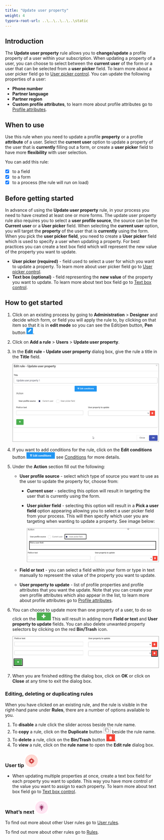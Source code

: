 ```yaml
---
title: "Update user property"
weight: 4
typora-root-url: ..\..\..\..\..\static
---
```


## Introduction

The **Update user property** rule allows you to **change/update** a profile property of a user within your subscription. When updating a property of a user, you can choose to select between the **current user** of the form or a user that can be selected from a **user picker** field. To learn more about a user picker field go to [User picker control](/docs/platform/controls/input/user-picker/). You can update the following properties of a user:

- **Phone number**
- **Partner language**
- **Partner region**
- **Custom profile attributes**, to learn more about profile attributes go to [Profile attributes](/docs/platform/administration/users/#modify-profile-attributes).

## When to use 

Use this rule when you need to update a profile **property** or a profile **attribute** of a user. Select the **current user** option to update a property of the user that is **currently** filling out a form, or create a **user picker** field to have more **flexibility** with user selection. 

You can add this rule:
- [x] to a field
- [x] to a form 
- [x] to a process (the rule will run on load)

## Before getting started

In advance of using the **Update user property** rule, in your process you need to have created at least one or more forms. The update user property rule also requires you to select a **user profile source**, the source can be the **Current user** or a **User picker** field. When selecting the **current user** option, you will target the **property** of the user that is **currently** using the form. When you pick the **user picker field**, you need to create a **User picker** field which is used to specify a user when updating a property. For best practices you can create a text box field which will represent the new value of the property you want to update.

- **User picker (required)** - field used to select a user for which you want to update a property. To learn more about user picker field go to [User picker control](/docs/platform/controls/input/user-picker/).
- **Text box (optional)** - field representing the **new value** of the property you want to update. To learn more about text box field go to [Text box control](/docs/platform/controls/input/textbox/).

## How to get started

1. Click on an existing process by going to **Administration** > **Designer** and decide which form, or field you will apply the rule to, by clicking on that item so that it is in **edit mode** so you can see the Edit/pen button, **Pen** button ![Pen button](/images/penicon.png).

2. Click on **Add a rule** > **Users** > **Update user property**.

3. In the **Edit rule - Update user property** dialog box, give the rule a title in the **Title** field.

   ![Update user property - edit rule dialog box](/images/update-property-edit-rule.jpg)

4. If you want to add conditions for the rule, click on the **Edit conditions** button ![Edit conditions button](/images/editconditions.png) see [Conditions](/docs/platform/rules/general/add-conditions/) for more details.

5. Under the **Action** section fill out the following:

   - **User profile source** - select which type of source you want to use as the user to update the property for, choose from:

     - **Current user** - selecting this option will result in targeting the user that is currently using the form.

     - **User picker field** - selecting this option will result in a **Pick a user field** option appearing allowing you to select a user picker field from your process. This will then specify which user you are targeting when wanting to update a property. See image below:

       ![Selecting the user picker field option](/images/update-propert-user-picker.jpg)

   - **Field or text** - you can select a field within your form or type in text manually to represent the value of the property you want to update.

   - **User property to update** - list of profile properties and profile attributes that you want the update. Note that you can create your own profile attributes which also appear in the list, to learn more about profile attributes go to [Profile attributes](/docs/platform/administration/users/#modify-profile-attributes).

6. You can choose to update more than one property of a user, to do so click on the ![Selecting the user picker field option](/images/update-propert-plus.jpg) This will result in adding more **Field or text** and **User property to update** fields. You can also delete unwanted property selectors by clicking on the red **Bin/Trash** icon.

   ![Add/delete property selector](/images/update-property-add-delete.jpg)

7. When you are finished editing the dialog box, click on **OK** or click on **Close** at any time to exit the dialog box.

### Editing, deleting or duplicating rules

When you have clicked on an existing rule, and the rule is visible in the right-hand pane under **Rules**, there are a number of options available to you.

1. To **disable** a rule click the slider across beside the rule name.
2. To **copy** a rule, click on the **Duplicate** button ![Duplicate button](/images/duplicate-button.jpg) beside the rule name.
3. To **delete** a rule, click on the **Bin/Trash** button ![Bin/Trash button](/images/bin.png).
4. To **view** a rule, click on the **rule name** to open the **Edit rule** dialog box.

### User tip ![Target icon](/images/05.png)

- When updating multiple properties at once, create a text box field for each property you want to update. This way you have more control of the value you want to assign to each property. To learn more about text box field go to [Text box control](/docs/platform/controls/input/user-picker/).

### What’s next ![Idea icon](/images/18.png)

To find out more about other User rules go to [User rules](/docs/platform/rules/users/).

To find out more about other rules go to [Rules](/docs/platform/rules/).

